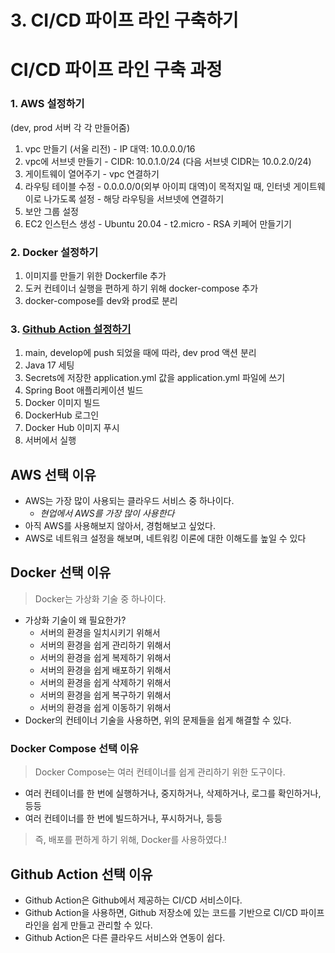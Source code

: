 # 3. CI/CD 파이프 라인 구축하기

# CI/CD 파이프 라인 구축 과정

### 1. AWS 설정하기 
(dev, prod 서버 각 각 만들어줌)
  1. vpc 만들기 (서울 리전)
    - IP 대역: 10.0.0.0/16
  2. vpc에 서브넷 만들기
    - CIDR: 10.0.1.0/24 (다음 서브넷 CIDR는 10.0.2.0/24)
  3. 게이트웨이 열어주기
    - vpc 연결하기
  4. 라우팅 테이블 수정
    - 0.0.0.0/0(외부 아이피 대역)이 목적지일 때, 인터넷 게이트웨이로 나가도록 설정
    - 해당 라우팅을 서브넷에 연결하기
  5. 보안 그룹 설정
  6. EC2 인스턴스 생성
    - Ubuntu 20.04
    - t2.micro
    - RSA 키페어 만들기기

### 2. Docker 설정하기
  1. 이미지를 만들기 위한 Dockerfile 추가
  2. 도커 컨테이너 실행을 편하게 하기 위해 docker-compose 추가
  3. docker-compose를 dev와 prod로 분리

### 3. [Github Action 설정하기](https://github.com/ShimFFF/Practice_Server/tree/develop/.github/workflows)
  1. main, develop에 push 되었을 때에 따라, dev prod 액션 분리
  2. Java 17 세팅
  3. Secrets에 저장한 application.yml 값을 application.yml 파일에 쓰기
  4. Spring Boot 애플리케이션 빌드
  5. Docker 이미지 빌드
  6. DockerHub 로그인
  7. Docker Hub 이미지 푸시
  8. 서버에서 실행
    
## AWS 선택 이유
- AWS는 가장 많이 사용되는 클라우드 서비스 중 하나이다.
  - _현업에서 AWS를 가장 많이 사용한다_
- 아직 AWS를 사용해보지 않아서, 경험해보고 싶었다.
- AWS로 네트워크 설정을 해보며, 네트워킹 이론에 대한 이해도를 높일 수 있다

## Docker 선택 이유
> Docker는 가상화 기술 중 하나이다.
- 가상화 기술이 왜 필요한가?
  - 서버의 환경을 일치시키기 위해서
  - 서버의 환경을 쉽게 관리하기 위해서
  - 서버의 환경을 쉽게 복제하기 위해서
  - 서버의 환경을 쉽게 배포하기 위해서
  - 서버의 환경을 쉽게 삭제하기 위해서
  - 서버의 환경을 쉽게 복구하기 위해서
  - 서버의 환경을 쉽게 이동하기 위해서
- Docker의 컨테이너 기술을 사용하면, 위의 문제들을 쉽게 해결할 수 있다.

### Docker Compose 선택 이유
> Docker Compose는 여러 컨테이너를 쉽게 관리하기 위한 도구이다.
- 여러 컨테이너를 한 번에 실행하거나, 중지하거나, 삭제하거나, 로그를 확인하거나, 등등
- 여러 컨테이너를 한 번에 빌드하거나, 푸시하거나, 등등

> 즉, 배포를 편하게 하기 위해, Docker를 사용하였다.!

## Github Action 선택 이유
- Github Action은 Github에서 제공하는 CI/CD 서비스이다.
- Github Action을 사용하면, Github 저장소에 있는 코드를 기반으로 CI/CD 파이프라인을 쉽게 만들고 관리할 수 있다.
- Github Action은 다른 클라우드 서비스와 연동이 쉽다.
